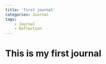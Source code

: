 ```yaml
---
title: 'first journal'
categories: Journal
tags:
    - Journal
    - Reflection
---
```

# This is my first journal
